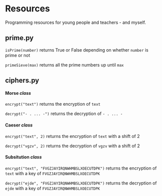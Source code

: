 Resources
=========
Programming resources for young people and teachers - and myself.

## prime.py

`isPrime(number)` returns True or False depending on whether `number` is prime or not

`primeSieve(max)` returns all the prime numbers up until `max`

## ciphers.py

#### Morse *class*

`encrypt("text")` returns the encryption of `text`

`decrypt("- . ... -")` returns the decryption of `- . ... -`

#### Caeser *class*

`encrypt("text", 2)` returns the encryption of `text` with a shift of 2

`decrypt("vgzv", 2)` returns the decryption of `vgzv` with a shift of 2

#### Subsitution *class*

`encrypt("text", "FVGZJAYIRQNWHMBSLXOECUTDPK")` returns the encryption of `text` with a key of `FVGZJAYIRQNWHMBSLXOECUTDPK`

`decrypt("ejde", "FVGZJAYIRQNWHMBSLXOECUTDPK")` returns the decryption of `ejde` with a key of `FVGZJAYIRQNWHMBSLXOECUTDPK`
